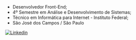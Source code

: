 ##
- Desenvolvedor Front-End;
- 4º Semestre em Análise e Desenvolvimento de Sistemas;
- Técnico em Informática para Internet - Instituto Federal;
- São José dos Campos / São Paulo                   


 


[![Linkedin](https://img.shields.io/badge/LinkedIn-0077B5?style=for-the-badge&logo=linkedin&logoColor=white)](https://www.linkedin.com/in/jeffersoncabralsilva/)



                                   
